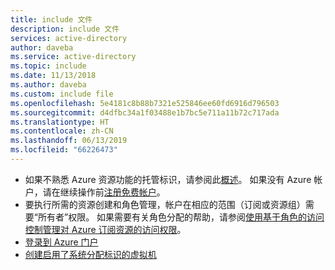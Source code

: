 ```yaml
---
title: include 文件
description: include 文件
services: active-directory
author: daveba
ms.service: active-directory
ms.topic: include
ms.date: 11/13/2018
ms.author: daveba
ms.custom: include file
ms.openlocfilehash: 5e4181c8b88b7321e525846ee60fd6916d796503
ms.sourcegitcommit: d4dfbc34a1f03488e1b7bc5e711a11b72c717ada
ms.translationtype: HT
ms.contentlocale: zh-CN
ms.lasthandoff: 06/13/2019
ms.locfileid: "66226473"
---
```

- 如果不熟悉 Azure 资源功能的托管标识，请参阅此[概述](../articles/active-directory/msi-overview.md)。 如果没有 Azure 帐户，请在继续操作前[注册免费帐户](https://azure.microsoft.com/free/)。
- 要执行所需的资源创建和角色管理，帐户在相应的范围（订阅或资源组）需要“所有者”权限。 如果需要有关角色分配的帮助，请参阅[使用基于角色的访问控制管理对 Azure 订阅资源的访问权限](../articles/role-based-access-control/role-assignments-portal.md)。
- [登录到 Azure 门户](https://portal.azure.com)
- [创建启用了系统分配标识的虚拟机](/azure/active-directory/managed-identities-azure-resources/qs-configure-portal-windows-vm#system-assigned-managed-identity)
